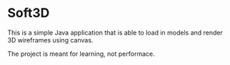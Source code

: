 # Soft3D
This is a simple Java application that is able to load in models and render 3D wireframes using canvas.

The project is meant for learning, not performace. 
